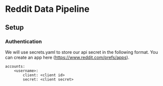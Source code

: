 # Reddit Data Pipeline

## Setup

### Authentication
We will use secrets.yaml to store our api secret in the following format.
You can create an app here (https://www.reddit.com/prefs/apps).
```
accounts:  
    <username>:  
        client: <client id>  
        secret: <client secret>  
```